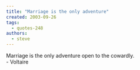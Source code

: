 ```yaml
---
title: "Marriage is the only adventure"
created: 2003-09-26
tags: 
  - quotes-248
authors: 
  - steve
---
```


Marriage is the only adventure open to the cowardly.  
\- Voltaire
